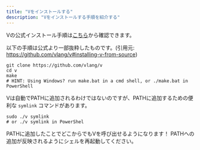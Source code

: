 ```yaml
---
title: "Vをインストールする"
description: "Vをインストールする手順を紹介する"
---
```


Vの公式インストール手順は[こちら](https://github.com/vlang/v#installing-v-from-source)から確認できます。

以下の手順は公式より一部抜粋したものです。(引用元: https://github.com/vlang/v#installing-v-from-source)

```shell
git clone https://github.com/vlang/v
cd v
make
# HINT: Using Windows? run make.bat in a cmd shell, or ./make.bat in PowerShell
```

Vは自動でPATHに追加されるわけではないのですが、PATHに追加するための便利な `symlink` コマンドがあります。

```shell
sudo ./v symlink
# or ./v symlink in PowerShel
```

PATHに追加したことでどこからでもVを呼び出せるようになります！
PATHへの追加が反映されるようにシェルを再起動してください。
